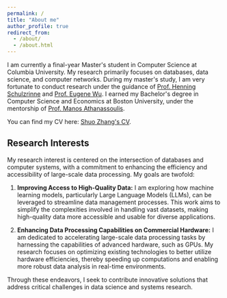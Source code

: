 ```yaml
---
permalink: /
title: "About me"
author_profile: true
redirect_from: 
  - /about/
  - /about.html
---
```


I am currently a final-year Master's student in Computer Science at Columbia University. My research primarily focuses on databases, data science, and computer networks. During my master's study, I am very fortunate to conduct research under the guidance of [Prof. Henning Schulzrinne](https://www.cs.columbia.edu/~hgs/) and [Prof. Eugene Wu](http://www.eugenewu.net/). I earned my Bachelor's degree in Computer Science and Economics at Boston University, under the mentorship of [Prof. Manos Athanassoulis](https://cs-people.bu.edu/mathan/).

You can find my CV here: [Shuo Zhang's CV](../assets/Shuo_Zhang_CV.pdf).

Research Interests
------

My research interest is centered on the intersection of databases and computer systems, with a commitment to enhancing the efficiency and accessibility of large-scale data processing. My goals are twofold:

1. **Improving Access to High-Quality Data:** I am exploring how machine learning models, particularly Large Language Models (LLMs), can be leveraged to streamline data management processes. This work aims to simplify the complexities involved in handling vast datasets, making high-quality data more accessible and usable for diverse applications.

2. **Enhancing Data Processing Capabilities on Commercial Hardware:** I am dedicated to accelerating large-scale data processing tasks by harnessing the capabilities of advanced hardware, such as GPUs. My research focuses on optimizing existing technologies to better utilize hardware efficiencies, thereby speeding up computations and enabling more robust data analysis in real-time environments.

Through these endeavors, I seek to contribute innovative solutions that address critical challenges in data science and systems research.

